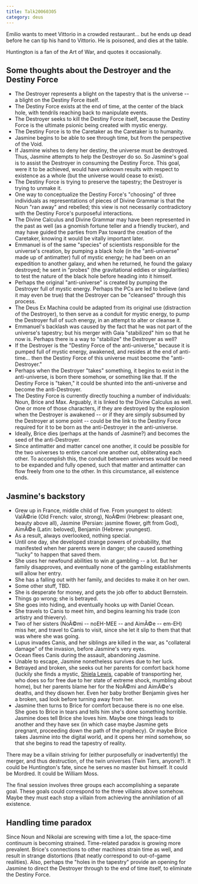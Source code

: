 ```yaml
---
title: Talk20060305
category: deus
---
```

Emilio wants to meet Vittorio in a crowded restaurant... but he ends up dead before he can tip his hand to Vittorio. He is poisoned, and dies at the table.

Huntington is a fan of the Art of War, and quotes it occasionally.

## Some thoughts about the Destroyer and the Destiny Force
* The Destroyer represents a blight on the tapestry that is the universe -- a blight on the Destiny Force itself.
* The Destiny Force exists at the end of time, at the center of the black hole, with tendrils reaching back to manipulate events.
* The Destroyer seeks to kill the Destiny Force itself, because the Destiny Force is the ultimate psionic being created with mystic energy.
* The Destiny Force is to the Caretaker as the Caretaker is to humanity.
* Jasmine begins to be able to see through time, but from the perspective of the Void.
* If Jasmine wishes to deny her destiny, the universe must be destroyed. Thus, Jasmine attempts to help the Destroyer do so. So Jasmine's goal is to assist the Destroyer in consuming the Destiny Force. This goal, were it to be achieved, would have unknown results with respect to existence as a whole (but the universe would cease to exist).
* The Destiny Force is trying to preserve the tapestry; the Destroyer is trying to unmake it.
* One way to conceptualize the Destiny Force's &quot;choosing&quot; of three individuals as representations of pieces of Divine Grammar is that the Noun &quot;ran away&quot; and rebelled; this view is not necessarily contradictory with the Destiny Force's purposeful interactions.
* The Divine Calculus and Divine Grammar may have been represented in the past as well (as a gnomish fortune teller and a friendly trucker), and may have guided the parties from Pax toward the creation of the Caretaker, knowing it would be vitally important later.
* Emmanuel is of the same &quot;species&quot; of scientists responsible for the universe's creation, by pumping a black hole (in the &quot;anti-universe&quot; made up of antimatter) full of mystic energy; he had been on an expedition to another galaxy, and when he returned, he found the galaxy destroyed; he sent in &quot;probes&quot; (the gravitational eddies or singularities) to test the nature of the black hole before heading into it himself.
* Perhaps the original &quot;anti-universe&quot; is created by pumping the Destroyer full of mystic energy. Perhaps the PCs are led to believe (and it may even be true) that the Destroyer can be &quot;cleansed&quot; through this process.
* The Deus Ex Machina could be adapted from its original use (distraction of the Destroyer), to then serve as a conduit for mystic energy, to pump the Destroyer full of such energy, in an attempt to alter or cleanse it.
* Emmanuel's backlash was caused by the fact that he was not part of the universe's tapestry; but his merger with Gaia &quot;stabilized&quot; him so that he now is. Perhaps there is a way to &quot;stabilize&quot; the Destroyer as well?
* If the Destroyer is the &quot;Destiny Force of the anti-universe,&quot; because it is pumped full of mystic energy, awakened, and resides at the end of anti-time... then the Destiny Force of this universe must become the &quot;anti-Destroyer.&quot;
* Perhaps when the Destroyer &quot;takes&quot; something, it begins to exist in the anti-universe, is born there somehow, or something like that. If the Destiny Force is &quot;taken,&quot; it could be shunted into the anti-universe and become the anti-Destroyer.
* The Destiny Force is currently directly touching a number of individuals: Noun, Brice and Max. Arguably, it is linked to the Divine Calculus as well. One or more of those characters, if they are destroyed by the explosion when the Destroyer is awakened -- or if they are simply subsumed by the Destroyer at some point -- could be the link to the Destiny Force required for it to be born as the anti-Destroyer in the anti-universe.
* Ideally, Brice dies (perhaps at the hands of Jasmine?) and becomes the seed of the anti-Destroyer.
* Since antimatter and matter cancel one another, it could be possible for the two universes to entire cancel one another out, obliterating each other. To accomplish this, the conduit between universes would be need to be expanded and fully opened, such that matter and antimatter can flow freely from one to the other. In this circumstance, all existence ends.

## Jasmine's backstory
* Grew up in France, middle child of five. From youngest to oldest: ValÃ©rie (Old French: valor, strong), NoÃ©mi (Hebrew: pleasant one, beauty above all), Jasmine (Persian: jasmine flower, gift from God), AimÃ©e (Latin: beloved), Benjamin (Hebrew: youngest).
* As a result, always overlooked, nothing special.
* Until one day, she developed strange powers of probability, that manifested when her parents were in danger; she caused something &quot;lucky&quot; to happen that saved them.
* She uses her newfound abilities to win at gambling -- a lot. But her family disapproves, and eventually none of the gambling establishments will allow her entry.
* She has a falling out with her family, and decides to make it on her own.
* Some other stuff, TBD.
* She is desperate for money, and gets the job offer to abduct Bernstein.
* Things go wrong; she is betrayed.
* She goes into hiding, and eventually hooks up with Daniel Ocean.
* She travels to Canis to meet him, and begins learning his trade (con artistry and thievery).
* Two of her sisters (NoÃ©mi -- noEH-MEE -- and AimÃ©e -- em-EH) miss her, and travel to Canis to visit, since she let it slip to them that that was where she was going.
* Lupus invades Canis, and her siblings are killed in the war, as &quot;collateral damage&quot; of the invasion, before Jasmine's very eyes.
* Ocean flees Canis during the assault, abandoning Jasmine.
* Unable to escape, Jasmine nonetheless survives due to her luck.
* Betrayed and broken, she seeks out her parents for comfort back home (luckily she finds a mystic, [Shiela Lewis](npc-lewis), capable of transporting her, who does so for free due to her state of extreme shock, mumbling about home), but her parents blame her for the NoÃ©mi and AimÃ©e's deaths, and they disown her. Even her baby brother Benjamin gives her a broken, sad look before turning away from her.
* Jasmine then turns to Brice for comfort because there is no one else. She goes to Brice in tears and tells him she's done something horrible. Jasmine does tell Brice she loves him. Maybe one things leads to another and they have sex (in which case maybe Jasmine gets pregnant, proceeding down the path of the prophecy). Or maybe Brice takes Jasmine into the digital world, and it opens her mind somehow, so that she begins to read the tapestry of reality.

There may be a villain striving for (either purposefully or inadvertently) the merger, and thus destruction, of the twin universes (Twin Tiers, anyone?). It could be Huntington's fate, since he serves no master but himself. It could be Mordred. It could be William Moss.

The final session involves three groups each accomplishing a separate goal. These goals could correspond to the three villains above somehow. Maybe they must each stop a villain from achieving the annihilation of all existence.

## Handling time paradox
Since Noun and Nikolai are screwing with time a lot, the space-time continuum is becoming strained. Time-related paradox is growing more prevalent. Brice's connections to other machines strain time as well, and result in strange distortions (that neatly correspond to out-of-game realities). Also, perhaps the &quot;holes in the tapestry&quot; provide an opening for Jasmine to direct the Destroyer through to the end of time itself, to eliminate the Destiny Force.

